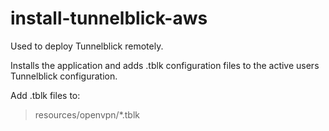 # install-tunnelblick-aws
Used to deploy Tunnelblick remotely. 

Installs the application and adds .tblk configuration files to the active users Tunnelblick configuration.

Add .tblk files to:
> resources/openvpn/*.tblk

